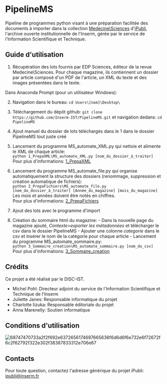 # PipelineMS
Pipeline de programmes python visant à une préparation facilitée des documents à importer dans la collection [Medecine\Sciences](https://www.ipubli.inserm.fr/handle/10608/224) d'[iPubli](https://www.ipubli.inserm.fr/), l'archive ouverte institutionnelle de l'Inserm, gérée par le service de l'Information Scientifique et Technique.

## Guide d'utilisation
1) Récupération des lots fournis par EDP Sciences, éditeur de la revue Medecine\Sciences. Pour chaque magazine, ils contiennent un dossier par article composé d'un PDF de l'article, un XML du texte et des images présentées dans le texte.

Dans Anaconda Prompt (pour un utilisateur Windows):

2) Navigation dans le bureau: `cd Users\[nom]\Desktop\`
3) Téléchargement du dépôt github: `git clone https://github.com/Inserm-IST/PipelineMS.git` et navigation dedans: `cd PipelineMS`
4) Ajout manuel du dossier de lots téléchargés dans le 1 dans le dossier PipelineMS tout juste créé
5) Lancement du programme MS_automate_XML.py qui nettoie et alimente le XML de chaque article:<br/>
 `python 1_PrepaXML\MS_automate_XML.py [nom_du_dossier_à_traiter]`<br/>
  Pour plus d'informations: [1_PrepaXML](https://github.com/Inserm-IST/PipelineMS/tree/main/1_PrepaXML)

6) Lancement du programme MS_automate_file.py qui organise automatiquement la structure des dossiers (renommage, suppression et création automatique de fichiers):<br/>
    `python 2_PrepaFichiers\MS_automate_file.py [nom_du_dossier_à_traiter] [Année_du_magazine] [mois_du_magazine]`<br/>
   Les mois et années doivent être notés en chiffres.<br/>
   Pour plus d'informations: [2_PrepaFichiers](https://github.com/Inserm-IST/PipelineMS/tree/main/2_PrepaFichiers)<br/>
7) Ajout des lots avec le programme d'import
8) Création du sommaire html du magazine: 
        - Dans la nouvelle page du magazine ajouté, *Contexte>exporter les métadonnées* et télécharger le csv dans le dossier PipelineMS
        - Ajouter une colonne *categorie* dans le csv et insérer le nom de la catégorie pour chaque article
        - Lancement du programme MS_automate_sommaire.py:<br/>
        `python 3_Sommaire_creation\MS_automate_sommaire.py [nom_du_csv]`<br/>
 Pour plus d'informations: [3_Sommaire_creation](https://github.com/Inserm-IST/PipelineMS/tree/main/3_Sommaire_creation)

## Crédits
Ce projet a été réalisé par le DISC-IST.
- Michel Pohl: Directeur adjoint du service de l'Information Scientifique et Technique de l'Inserm
- Juliette Janes: Responsable informatique du projet
- Charlotte Iizuka: Responsable éditoriale du projet
- Anna Marenelly: Soutien informatique

## Conditions d'utilisation
![68747470733a2f2f692e6372656174697665636f6d6d6f6e732e6f72672f6c2f62792f322e302f38387833312e706e67](https://user-images.githubusercontent.com/56683417/115525743-a78d2400-a28f-11eb-8e45-4b6e3265a527.png)

## Contacts
Pour toute question, contactez l'adresse générique du projet iPubli: ipubli@inserm.fr
